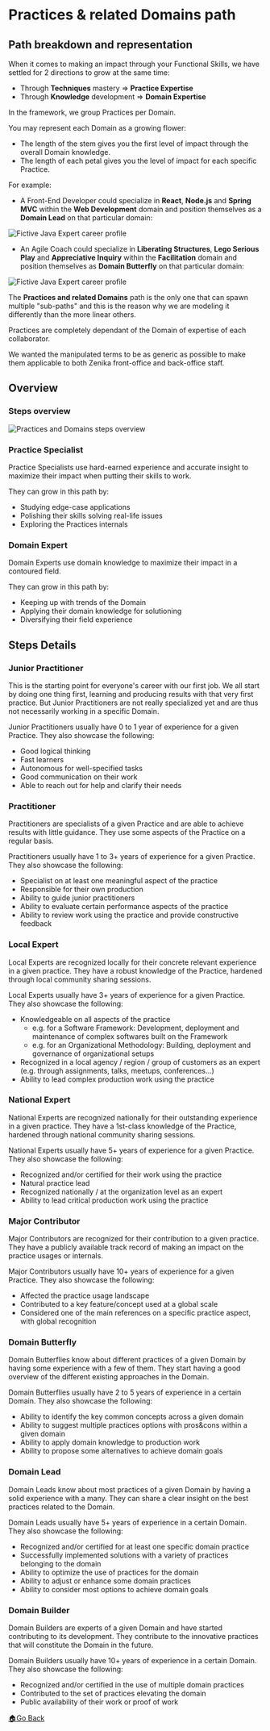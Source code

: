 # Practices & related Domains path


## Path breakdown and representation

When it comes to making an impact through your Functional Skills, we have settled for 2 directions to grow at the same time:
- Through __Techniques__ mastery => __Practice Expertise__
- Through __Knowledge__ development => __Domain Expertise__

In the framework, we group Practices per Domain.

You may represent each Domain as a growing flower:
- The length of the stem gives you the first level of impact through the overall Domain knowledge.
- The length of each petal gives you the level of impact for each specific Practice.

For example:
- A Front-End Developer could specialize in __React__, __Node.js__ and __Spring MVC__ within the __Web Development__ domain and position themselves as a __Domain Lead__ on that particular domain:

![Fictive Java Expert career profile](../images/fictive-react-developer.png)

- An Agile Coach could specialize in __Liberating Structures__, __Lego Serious Play__ and __Appreciative Inquiry__ within the __Facilitation__ domain and position themselves as __Domain Butterfly__ on that particular domain:

![Fictive Java Expert career profile](../images/fictive-agile-facilitator.png)

The __Practices and related Domains__ path is the only one that can spawn multiple "sub-paths" and this is the reason why we are modeling it differently than the more linear others.

Practices are completely dependant of the Domain of expertise of each collaborator.

We wanted the manipulated terms to be as generic as possible to make them applicable to both Zenika front-office and back-office staff.

## Overview

### Steps overview

![Practices and Domains steps overview](../images/steps-practices-domains.png)

### Practice Specialist

Practice Specialists use hard-earned experience and accurate insight to maximize their impact when putting their skills to work.

They can grow in this path by:
- Studying edge-case applications
- Polishing their skills solving real-life issues
- Exploring the Practices internals

### Domain Expert

Domain Experts use domain knowledge to maximize their impact in a contoured field.

They can grow in this path by:
- Keeping up with trends of the Domain
- Applying their domain knowledge for solutioning
- Diversifying their field experience

## Steps Details

### Junior Practitioner

This is the starting point for everyone's career with our first job.
We all start by doing one thing first, learning and producing results with that very first practice.
But Junior Practitioners are not really specialized yet and are thus not necessarily working in a specific Domain.

Junior Practitioners usually have 0 to 1 year of experience for a given Practice.
They also showcase the following:
- Good logical thinking
- Fast learners
- Autonomous for well-specified tasks
- Good communication on their work
- Able to reach out for help and clarify their needs


### Practitioner

Practitioners are specialists of a given Practice and are able to achieve results with little guidance.
They use some aspects of the Practice on a regular basis.

Practitioners usually have 1 to 3+ years of experience for a given Practice.
They also showcase the following:
- Specialist on at least one meaningful aspect of the practice
- Responsible for their own production
- Ability to guide junior practitioners
- Ability to evaluate certain performance aspects of the practice
- Ability to review work using the practice and provide constructive feedback

### Local Expert

Local Experts are recognized locally for their concrete relevant experience in a given practice.
They have a robust knowledge of the Practice, hardened through local community sharing sessions.

Local Experts usually have 3+ years of experience for a given Practice.
They also showcase the following:
- Knowledgeable on all aspects of the practice
  - e.g. for a Software Framework: Development, deployment and maintenance of complex softwares built on the Framework
  - e.g. for an Organizational Methodology: Building, deployment and governance of organizational setups
- Recognized in a local agency / region / group of customers as an expert (e.g. through assignments, talks, meetups, conferences…)
- Ability to lead complex production work using the practice

### National Expert

National Experts are recognized nationally for their outstanding experience in a given practice.
They have a 1st-class knowledge of the Practice, hardened through national community sharing sessions.

National Experts usually have 5+ years of experience for a given Practice.
They also showcase the following:
- Recognized and/or certified for their work using the practice
- Natural practice lead
- Recognized nationally / at the organization level as an expert
- Ability to lead critical production work using the practice

### Major Contributor

Major Contributors are recognized for their contribution to a given practice.
They have a publicly available track record of making an impact on the practice usages or internals.

Major Contributors usually have 10+ years of experience for a given Practice.
They also showcase the following:
- Affected the practice usage landscape
- Contributed to a key feature/concept used at a global scale
- Considered one of the main references on a specific practice aspect, with global recognition

### Domain Butterfly

Domain Butterflies know about different practices of a given Domain by having some experience with a few of them.
They start having a good overview of the different existing approaches in the Domain.

Domain Butterflies usually have 2 to 5 years of experience in a certain Domain.
They also showcase the following:
- Ability to identify the key common concepts across a given domain
- Ability to suggest multiple practices options with pros&cons within a given domain
- Ability to apply domain knowledge to production work
- Ability to propose some alternatives to achieve domain goals

### Domain Lead

Domain Leads know about most practices of a given Domain by having a solid experience with a many.
They can share a clear insight on the best practices related to the Domain.

Domain Leads usually have 5+ years of experience in a certain Domain.
They also showcase the following:
- Recognized and/or certified for at least one specific domain practice
- Successfully implemented solutions with a variety of practices belonging to the domain
- Ability to optimize the use of practices for the domain
- Ability to adjust or enhance some domain practices
- Ability to consider most options to achieve domain goals

### Domain Builder

Domain Builders are experts of a given Domain and have started contributing to its development.
They contribute to the innovative practices that will constitute the Domain in the future.

Domain Builders usually have 10+ years of experience in a certain Domain.
They also showcase the following:
- Recognized and/or certified in the use of multiple domain practices
- Contributed to the set of practices elevating the domain
- Public availability of their work or proof of work



[🏠Go Back](../README.md)